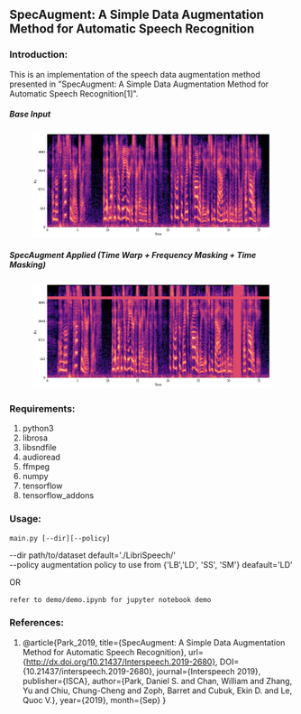 ## SpecAugment: A Simple Data Augmentation Method for Automatic Speech Recognition

### Introduction:
This is an implementation of the speech data augmentation method presented in "SpecAugment: A Simple Data Augmentation Method for Automatic Speech Recognition[1]".

##### Base Input
<figure>
  <img src="demo/base.png"/>
</figure>

##### SpecAugment Applied (Time Warp + Frequency Masking + Time Masking)
<figure>
  <img src="demo/time_mask.png"/>
</figure>

### Requirements:
1. python3
2. librosa
3. libsndfile
4. audioread
5. ffmpeg
5. numpy
6. tensorflow
7. tensorflow_addons

### Usage:
```
main.py [--dir][--policy]
```

--dir     path/to/dataset default='./LibriSpeech/'\
--policy  augmentation policy to use from {'LB','LD', 'SS', 'SM'} deafault='LD'

OR

```
refer to demo/demo.ipynb for jupyter notebook demo
```


### References:
1. @article{Park_2019,
   title={SpecAugment: A Simple Data Augmentation Method for Automatic Speech Recognition},
   url={http://dx.doi.org/10.21437/Interspeech.2019-2680},
   DOI={10.21437/interspeech.2019-2680},
   journal={Interspeech 2019},
   publisher={ISCA},
   author={Park, Daniel S. and Chan, William and Zhang, Yu and Chiu, Chung-Cheng and Zoph, Barret and Cubuk, Ekin D. and Le, Quoc V.},
   year={2019},
   month={Sep}
}
